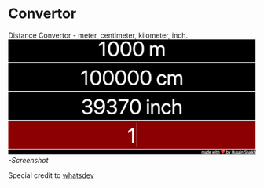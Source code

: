 # Convertor
Distance Convertor - meter, centimeter, kilometer, inch.
![Alt text](SS.jpg)
*-Screenshot*

Special credit to [whatsdev](https://www.youtube.com/channel/UC0tRdbXVDbhaRvZPKsRgmxg)
